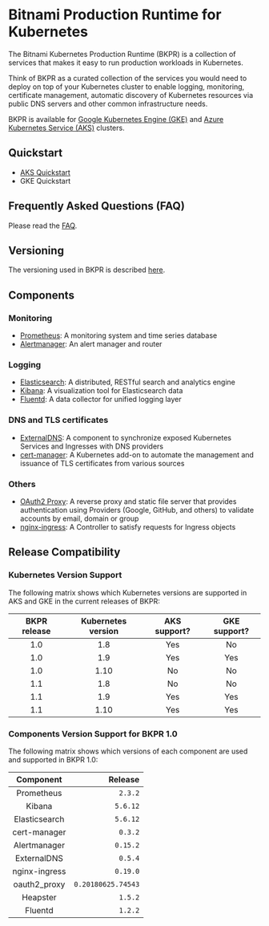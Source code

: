 # Bitnami Production Runtime for Kubernetes

The Bitnami Kubernetes Production Runtime (BKPR) is a collection of services that makes it easy to run production workloads in Kubernetes.

Think of BKPR as a curated collection of the services you would need to deploy on top of your Kubernetes cluster to enable logging, monitoring, certificate management, automatic discovery of Kubernetes resources via public DNS servers and other common infrastructure needs.

BKPR is available for [Google Kubernetes Engine (GKE)](https://cloud.google.com/kubernetes-engine) and [Azure Kubernetes Service (AKS)](https://azure.microsoft.com/en-in/services/kubernetes-service/) clusters.

## Quickstart

* [AKS Quickstart](docs/quickstart-aks.md)
* GKE Quickstart

## Frequently Asked Questions (FAQ)

Please read the [FAQ](docs/FAQ.md).

## Versioning

The versioning used in BKPR is described [here](docs/versioning.md).

## Components

### Monitoring
* [Prometheus](https://prometheus.io/): A monitoring system and time series database
* [Alertmanager](https://prometheus.io/docs/alerting/alertmanager/): An alert manager and router
### Logging
* [Elasticsearch](https://www.elastic.co/products/elasticsearch): A distributed, RESTful search and analytics engine
* [Kibana](https://www.elastic.co/products/kibana): A visualization tool for Elasticsearch data
* [Fluentd](https://www.fluentd.org/): A data collector for unified logging layer
### DNS and TLS certificates
* [ExternalDNS](https://github.com/kubernetes-incubator/external-dns): A component to synchronize exposed Kubernetes Services and Ingresses with DNS providers
* [cert-manager](https://github.com/jetstack/cert-manager): A Kubernetes add-on to automate the management and issuance of TLS certificates from various sources
### Others
* [OAuth2 Proxy](https://github.com/bitnami/bitnami-docker-oauth2-proxy): A reverse proxy and static file server that provides authentication using Providers (Google, GitHub, and others) to validate accounts by email, domain or group
* [nginx-ingress](https://github.com/kubernetes/ingress-nginx): A Controller to satisfy requests for Ingress objects

## Release Compatibility

### Kubernetes Version Support

The following matrix shows which Kubernetes versions are supported in AKS and GKE in the current releases of BKPR:

| BKPR release | Kubernetes version | AKS support? | GKE support? |
|:------------:|:------------------:|:------------:|:------------:|
|      1.0     |         1.8        |      Yes     |      No      |
|      1.0     |         1.9        |      Yes     |      Yes     |
|      1.0     |         1.10       |      No      |      No      |
|      1.1     |         1.8        |      No      |      No      |
|      1.1     |         1.9        |      Yes     |      Yes     |
|      1.1     |         1.10       |      Yes     |      Yes     |

### Components Version Support for BKPR 1.0

The following matrix shows which versions of each component are used and supported in BKPR 1.0:

|   Component   |            Release |
|:-------------:|-------------------:|
|   Prometheus  |            `2.3.2` |
|     Kibana    |           `5.6.12` |
| Elasticsearch |           `5.6.12` |
|  cert-manager |            `0.3.2` |
|  Alertmanager |           `0.15.2` |
|  ExternalDNS  |            `0.5.4` |
| nginx-ingress |           `0.19.0` |
|  oauth2_proxy | `0.20180625.74543` |
|    Heapster   |            `1.5.2` |
|    Fluentd    |            `1.2.2` |